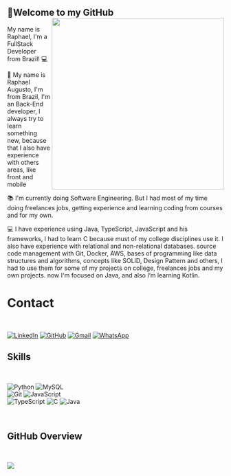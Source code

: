 



## 👋Welcome to my GitHub <img align="right" width="400" src="https://i2.wp.com/allhtaccess.info/wp-content/uploads/2018/03/programming.gif?fit=1281%2C716&ssl=1" />
My name is Raphael, I'm a FullStack Developer from Brazil! :computer:

💬 My name is Raphael Augusto, I'm from Brazil, I'm an Back-End developer, I always try to learn something new, because that I also have experience with others areas, like front and mobile

📚 I'm currently doing Software Engineering. But I had most of my time doing freelances jobs, getting experience and learning coding from courses and for my own.

💻 I have experience using Java, TypeScript, JavaScript and his frameworks, I had to learn C because must of my college disciplines use it. I also have experience with relational and non-relational databases. source code management with Git, Docker, AWS, bases of programming like data structures and algorithms, concepts like SOLID, Design Pattern and others, I had to use them for some of my projects on college, freelances jobs and my own projects. now I'm focused on Java, and also I’m learning Kotlin.

 

 # Contact

<br>

[![LinkedIn](https://img.shields.io/badge/LinkedIn-000?style=for-the-badge&logo=linkedin&logoColor=0E76A8)](https://www.linkedin.com/in/raphael-augusto/)
[![GitHub](https://img.shields.io/badge/GitHub-100000?style=for-the-badge&logo=github&logoColor=white)](https://github.com/raphaelaugustb)
[![Gmail](https://img.shields.io/badge/Gmail-333333?style=for-the-badge&logo=gmail&logoColor=red)](mailto:devtravassosraphael12@gmail.com)
[![WhatsApp](https://img.shields.io/badge/WhatsApp-25D366?style=for-the-badge&logo=whatsapp&logoColor=white)](https://wa.me/5524998843623)

## Skills

<br>

![Python](https://img.shields.io/badge/python-3670A0?style=for-the-badge&logo=python&logoColor=ffdd54)
![MySQL](https://img.shields.io/badge/MySQL-00000F?style=for-the-badge&logo=mysql&logoColor=white)
<br>
![Git](https://img.shields.io/badge/GIT-E44C30?style=for-the-badge&logo=git&logoColor=white)
![JavaScript](https://img.shields.io/badge/JavaScript-F7DF1E?style=for-the-badge&logo=javascript&logoColor=black)
<br>
![TypeScript](https://img.shields.io/badge/TypeScript-007ACC?style=for-the-badge&logo=typescript&logoColor=white)
![C](https://img.shields.io/badge/C-00599C?style=for-the-badge&logo=c&logoColor=white)
![Java](https://img.shields.io/badge/java-%23ED8B00.svg?style=for-the-badge&logo=openjdk&logoColor=white)

<br>

## GitHub Overview

<br>

<p align="left">
  <a href="https://github.com/anuraghazra/github-readme-stats">
    <img 
      align="left"
      src="https://github-readme-stats.vercel.app/api/top-langs/?username=raphaelaugustb&layout=compact&bg_color=000&text_color=FFF&theme=transparent" 
    />
  </a>
</p>  





